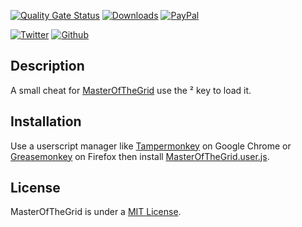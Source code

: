 [![Quality Gate Status](https://sonarcloud.io/api/project_badges/measure?project=myerffoeg_masterofthegrid&metric=alert_status)](https://sonarcloud.io/dashboard?id=myerffoeg_masterofthegrid)
[![Downloads](https://img.shields.io/github/downloads/myerffoeg/masterofthegrid/latest/total)](https://github.com/myerffoeg/masterofthegrid/releases/) 
[![PayPal](https://img.shields.io/badge/Donate-PayPal-ff3f59.svg)](https://www.paypal.me/myerffoeg) 

[![Twitter](https://img.shields.io/twitter/follow/myerffoeg.svg?style=social&label=Follow)](https://twitter.com/myerffoeg)
[![Github](https://img.shields.io/github/followers/myerffoeg.svg?label=Follow&style=social)](https://github.com/myerffoeg)

## Description
A small cheat for [MasterOfTheGrid](http://masterofthegrid.sparklinlabs.com/) use the ² key to load it.

## Installation
Use a userscript manager like [Tampermonkey](https://chrome.google.com/webstore/detail/tampermonkey/dhdgffkkebhmkfjojejmpbldmpobfkfo?hl=en) on Google Chrome or [Greasemonkey](https://upload.wikimedia.org/wikipedia/commons/thumb/f/fc/Greasemonkey.svg/220px-Greasemonkey.svg.png) on Firefox then install [MasterOfTheGrid.user.js](https://raw.githubusercontent.com/myerffoeg/masterofthegrid/master/MasterOfTheGrid.user.js).

## License
MasterOfTheGrid is under a [MIT License](LICENSE.md).
